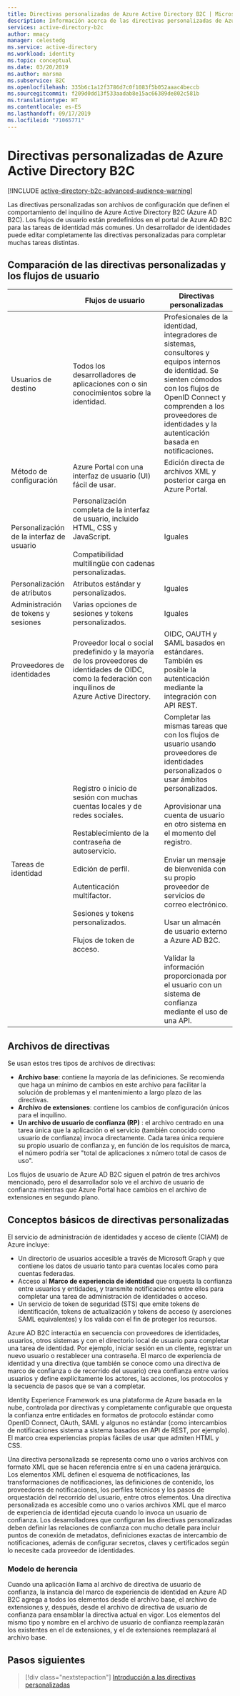 ```yaml
---
title: Directivas personalizadas de Azure Active Directory B2C | Microsoft Docs
description: Información acerca de las directivas personalizadas de Azure Active Directory B2C.
services: active-directory-b2c
author: mmacy
manager: celestedg
ms.service: active-directory
ms.workload: identity
ms.topic: conceptual
ms.date: 03/20/2019
ms.author: marsma
ms.subservice: B2C
ms.openlocfilehash: 335b6c1a12f3786d7c0f1083f5b052aaac4beccb
ms.sourcegitcommit: f209d0dd13f533aadab8e15ac66389de802c581b
ms.translationtype: HT
ms.contentlocale: es-ES
ms.lasthandoff: 09/17/2019
ms.locfileid: "71065771"
---
```

# <a name="custom-policies-in-azure-active-directory-b2c"></a>Directivas personalizadas de Azure Active Directory B2C

[!INCLUDE [active-directory-b2c-advanced-audience-warning](../../includes/active-directory-b2c-advanced-audience-warning.md)]

Las directivas personalizadas son archivos de configuración que definen el comportamiento del inquilino de Azure Active Directory B2C (Azure AD B2C). Los flujos de usuario están predefinidos en el portal de Azure AD B2C para las tareas de identidad más comunes. Un desarrollador de identidades puede editar completamente las directivas personalizadas para completar muchas tareas distintas.

## <a name="comparing-user-flows-and-custom-policies"></a>Comparación de las directivas personalizadas y los flujos de usuario

| | Flujos de usuario | Directivas personalizadas |
|-|-------------------|-----------------|
| Usuarios de destino | Todos los desarrolladores de aplicaciones con o sin conocimientos sobre la identidad. | Profesionales de la identidad, integradores de sistemas, consultores y equipos internos de identidad. Se sienten cómodos con los flujos de OpenID Connect y comprenden a los proveedores de identidades y la autenticación basada en notificaciones. |
| Método de configuración | Azure Portal con una interfaz de usuario (UI) fácil de usar. | Edición directa de archivos XML y posterior carga en Azure Portal. |
| Personalización de la interfaz de usuario | Personalización completa de la interfaz de usuario, incluido HTML, CSS y JavaScript.<br><br>Compatibilidad multilingüe con cadenas personalizadas. | Iguales |
| Personalización de atributos | Atributos estándar y personalizados. | Iguales |
| Administración de tokens y sesiones | Varias opciones de sesiones y tokens personalizados. | Iguales |
| Proveedores de identidades | Proveedor local o social predefinido y la mayoría de los proveedores de identidades de OIDC, como la federación con inquilinos de Azure Active Directory. | OIDC, OAUTH y SAML basados en estándares.  También es posible la autenticación mediante la integración con API REST. |
| Tareas de identidad | Registro o inicio de sesión con muchas cuentas locales y de redes sociales.<br><br>Restablecimiento de la contraseña de autoservicio.<br><br>Edición de perfil.<br><br>Autenticación multifactor.<br><br>Sesiones y tokens personalizados.<br><br>Flujos de token de acceso. | Completar las mismas tareas que con los flujos de usuario usando proveedores de identidades personalizados o usar ámbitos personalizados.<br><br>Aprovisionar una cuenta de usuario en otro sistema en el momento del registro.<br><br>Enviar un mensaje de bienvenida con su propio proveedor de servicios de correo electrónico.<br><br>Usar un almacén de usuario externo a Azure AD B2C.<br><br>Validar la información proporcionada por el usuario con un sistema de confianza mediante el uso de una API. |

## <a name="policy-files"></a>Archivos de directivas

Se usan estos tres tipos de archivos de directivas:

- **Archivo base**: contiene la mayoría de las definiciones. Se recomienda que haga un mínimo de cambios en este archivo para facilitar la solución de problemas y el mantenimiento a largo plazo de las directivas.
- **Archivo de extensiones**: contiene los cambios de configuración únicos para el inquilino.
- **Un archivo de usuario de confianza (RP)** : el archivo centrado en una tarea única que la aplicación o el servicio (también conocido como usuario de confianza) invoca directamente. Cada tarea única requiere su propio usuario de confianza y, en función de los requisitos de marca, el número podría ser "total de aplicaciones x número total de casos de uso".

Los flujos de usuario de Azure AD B2C siguen el patrón de tres archivos mencionado, pero el desarrollador solo ve el archivo de usuario de confianza mientras que Azure Portal hace cambios en el archivo de extensiones en segundo plano.

## <a name="custom-policy-core-concepts"></a>Conceptos básicos de directivas personalizadas

El servicio de administración de identidades y acceso de cliente (CIAM) de Azure incluye:

- Un directorio de usuarios accesible a través de Microsoft Graph y que contiene los datos de usuario tanto para cuentas locales como para cuentas federadas.
- Acceso al **Marco de experiencia de identidad** que orquesta la confianza entre usuarios y entidades, y transmite notificaciones entre ellos para completar una tarea de administración de identidades o acceso.
- Un servicio de token de seguridad (STS) que emite tokens de identificación, tokens de actualización y tokens de acceso (y aserciones SAML equivalentes) y los valida con el fin de proteger los recursos.

Azure AD B2C interactúa en secuencia con proveedores de identidades, usuarios, otros sistemas y con el directorio local de usuario para completar una tarea de identidad. Por ejemplo, iniciar sesión en un cliente, registrar un nuevo usuario o restablecer una contraseña. El marco de experiencia de identidad y una directiva (que también se conoce como una directiva de marco de confianza o de recorrido del usuario) crea confianza entre varios usuarios y define explícitamente los actores, las acciones, los protocolos y la secuencia de pasos que se van a completar.

Identity Experience Framework es una plataforma de Azure basada en la nube, controlada por directivas y completamente configurable que orquesta la confianza entre entidades en formatos de protocolo estándar como OpenID Connect, OAuth, SAML y algunos no estándar (como intercambios de notificaciones sistema a sistema basados en API de REST, por ejemplo). El marco crea experiencias propias fáciles de usar que admiten HTML y CSS.

Una directiva personalizada se representa como uno o varios archivos con formato XML que se hacen referencia entre sí en una cadena jerárquica. Los elementos XML definen el esquema de notificaciones, las transformaciones de notificaciones, las definiciones de contenido, los proveedores de notificaciones, los perfiles técnicos y los pasos de orquestación del recorrido del usuario, entre otros elementos. Una directiva personalizada es accesible como uno o varios archivos XML que el marco de experiencia de identidad ejecuta cuando lo invoca un usuario de confianza. Los desarrolladores que configuran las directivas personalizadas deben definir las relaciones de confianza con mucho detalle para incluir puntos de conexión de metadatos, definiciones exactas de intercambio de notificaciones, además de configurar secretos, claves y certificados según lo necesite cada proveedor de identidades.

### <a name="inheritance-model"></a>Modelo de herencia

Cuando una aplicación llama al archivo de directiva de usuario de confianza, la instancia del marco de experiencia de identidad en Azure AD B2C agrega a todos los elementos desde el archivo base, el archivo de extensiones y, después, desde el archivo de directiva de usuario de confianza para ensamblar la directiva actual en vigor.  Los elementos del mismo tipo y nombre en el archivo de usuario de confianza reemplazarán los existentes en el de extensiones, y el de extensiones reemplazará al archivo base.

## <a name="next-steps"></a>Pasos siguientes

> [!div class="nextstepaction"]
> [Introducción a las directivas personalizadas](active-directory-b2c-get-started-custom.md)

